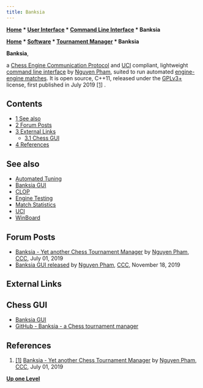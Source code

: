 ```yaml
---
title: Banksia
---
```

**[Home](Home "Home") * [User Interface](User_Interface "User Interface") * [Command Line Interface](CLI "CLI") * Banksia**

**[Home](Home "Home") * [Software](Software "Software") * [Tournament Manager](Tournament_Manager "Tournament Manager") * Banksia**

**Banksia**,

a [Chess Engine Communication Protocol](Chess_Engine_Communication_Protocol "Chess Engine Communication Protocol") and [UCI](UCI "UCI") compliant, lightweight [command line interface](CLI "CLI") by [Nguyen Pham](Pham_Hong_Nguyen "Pham Hong Nguyen"), suited to run automated [engine-engine matches](Engine_Testing#Matches "Engine Testing"). It is open source, C++11, released under the [GPLv3+](Free_Software_Foundation#GPL "Free Software Foundation") license, first published in July 2019 <a id="cite-note-1" href="#cite-ref-1">[1]</a> .

## Contents

- [1 See also](#see-also)
- [2 Forum Posts](#forum-posts)
- [3 External Links](#external-links)
  - [3.1 Chess GUI](#chess-gui)
- [4 References](#references)

## See also

- [Automated Tuning](Automated_Tuning "Automated Tuning")
- [Banksia GUI](Banksia_GUI "Banksia GUI")
- [CLOP](CLOP "CLOP")
- [Engine Testing](Engine_Testing "Engine Testing")
- [Match Statistics](Match_Statistics "Match Statistics")
- [UCI](UCI "UCI")
- [WinBoard](WinBoard "WinBoard")

## Forum Posts

- [Banksia - Yet another Chess Tournament Manager](http://talkchess.com/forum3/viewtopic.php?f=7&t=71157&hilit=banksia) by [Nguyen Pham](Pham_Hong_Nguyen "Pham Hong Nguyen"), [CCC](CCC "CCC"), July 01, 2019
- [Banksia GUI released](http://talkchess.com/forum3/viewtopic.php?f=2&t=72350) by [Nguyen Pham](Pham_Hong_Nguyen "Pham Hong Nguyen"), [CCC](CCC "CCC"), November 18, 2019

## External Links

## Chess GUI

- [Banksia GUI](https://banksiagui.com/)
- [GitHub - Banksia - a Chess tournament manager](https://github.com/nguyenpham/banksia)

## References

1. <a id="cite-ref-1" href="#cite-note-1">[1]</a> [Banksia - Yet another Chess Tournament Manager](http://talkchess.com/forum3/viewtopic.php?f=7&t=71157&hilit=banksia) by [Nguyen Pham](Pham_Hong_Nguyen "Pham Hong Nguyen"), [CCC](CCC "CCC"), July 01, 2019

**[Up one Level](GUI "GUI")**

